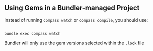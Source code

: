 ## Using Gems in a Bundler-managed Project

Instead of running <code class="language-bash">compass watch</code> or
<code class="language-bash">compass compile</code>, you should use:

<pre><code class="language-bash">
bundle exec compass watch
</code></pre>

Bundler will only use the gem versions selected within the <code>.lock</code> file
